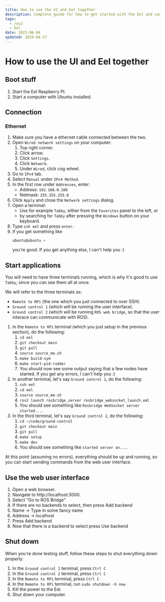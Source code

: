 ```yaml
---
title: How to use the UI and Eel together
description: Complete guide for how to get started with the Eel and connection through Ethernet.
tags:
  - ros2
  - Eel
date: 2023-06-04
updated: 2024-04-17
---
```


# How to use the UI and Eel together

## Boot stuff

1. Start the Eel Raspberry PI.
1. Start a computer with Ubuntu installed.

## Connection

### Ethernet

1. Make sure you have a ethernet cable connected between the two.
1. Open `Wired network settings` on your computer:
   1. Top right corner.
   1. Click arrow.
   1. Click `Settings`.
   1. Click `Network`.
   1. Under `Wired`, click cog wheel.
1. Go to `IPv4` tab.
1. Select `Manual` under `IPv4 Method`.
1. In the first row under `Addresses`, enter:
   - Address: `192.168.0.100`
   - Netmask: `255.255.255.0`
1. Click `Apply` and close the `Network settings` dialog.
1. Open a terminal:
   - Use for example `Tabby`, either from the `Favorites` panel to the left, or
   - by searching for `Tabby` after pressing the `Windows` button on your keyboard.
1. Type `ssh eel` and press `enter`.
1. If you get something like
   ```bash
   ubuntu@ubuntu >
   ```
   you're good. If you get anything else, I can't help you :)

## Start applications

You will need to have three terminals running, which is why it's good to use `Tabby`, since you can see them all at once.

We will refer to the three terminals as:

- `Remote to RPi` (the one which you just connected to over SSH).
- `Ground control 1` (which will be running the user interface).
- `Ground control 2` (which will be running `ROS web bridge`, so that the user interace can communicate with ROS).

1. In the `Remote to RPi` terminal (which you just setup in the previous section), do the following:
   1. `cd eel`
   1. `git checkout main`
   1. `git pull`
   1. `source source_me.sh`
   1. `make build-sym`
   1. `make start-pid-rudder`
   1. You should now see some output saying that a few nodes have started. If you get any errors, I can't help you :)
1. In another terminal, let's say `Ground control 1`, do the following:
   1. `ssh eel`
   1. `cd eel`
   1. `source source_me.sh`
   1. `ros2 launch rosbridge_server rosbridge_websocket_launch.xml`
   1. You should see something like `Rosbridge WebSocket server started...`.
1. In the third terminal, let's say `Ground control 2`, do the following:
   1. `cd ~/code/ground-control`
   1. `git checkout main`
   1. `git pull`
   1. `make setup`
   1. `make dev`
   1. You should see something like `started server on...`.

At this point (assuming no errors), everything should be up and running, so you can start sending commands from the web user interface.

## Use the web user interface

1. Open a web browser.
1. Navigate to http://localhost:3000.
1. Select "Go to ROS Bridge"
1. If there are no backends to select, then press Add backend
  1. Name -> Type in some fancy name
  1. Address -> localhost
  1. Press Add backend
1. Now that there is a backend to select press Use backend

## Shut down

When you're done testing stuff, follow these steps to shut everything down properly:

1. In the `Ground control 1` terminal, press `Ctrl C`
1. In the `Ground control 2` terminal, press `Ctrl C`
1. In the `Remote to RPi` terminal, press `Ctrl C`
1. In the `Remote to RPi` terminal, run `sudo shutdown -h now`
1. Kill the power to the Eel.
1. Shut down your computer.
